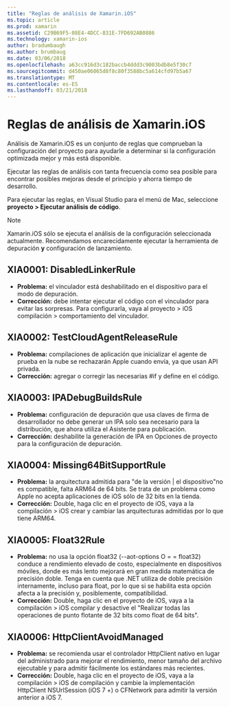 ```yaml
---
title: "Reglas de análisis de Xamarin.iOS"
ms.topic: article
ms.prod: xamarin
ms.assetid: C29B69F5-08E4-4DCC-831E-7FD692AB0886
ms.technology: xamarin-ios
author: bradumbaugh
ms.author: brumbaug
ms.date: 03/06/2018
ms.openlocfilehash: a63cc916d3c182baccb4ddd3c9003bdb8e5f30c7
ms.sourcegitcommit: d450ae06065d8f8c80f3588bc5a614cfd97b5a67
ms.translationtype: MT
ms.contentlocale: es-ES
ms.lasthandoff: 03/21/2018
---
```

# <a name="xamarinios-analysis-rules"></a>Reglas de análisis de Xamarin.iOS

Análisis de Xamarin.iOS es un conjunto de reglas que comprueban la configuración del proyecto para ayudarle a determinar si la configuración optimizada mejor y más está disponible.

Ejecutar las reglas de análisis con tanta frecuencia como sea posible para encontrar posibles mejoras desde el principio y ahorra tiempo de desarrollo.

Para ejecutar las reglas, en Visual Studio para el menú de Mac, seleccione **proyecto > Ejecutar análisis de código**.

> [!NOTE]
> Xamarin.iOS sólo se ejecuta el análisis de la configuración seleccionada actualmente. Recomendamos encarecidamente ejecutar la herramienta de depuración **y** configuración de lanzamiento.

<a name="XIA0001" />

## <a name="xia0001-disabledlinkerrule"></a>XIA0001: DisabledLinkerRule

- **Problema:** el vinculador está deshabilitado en el dispositivo para el modo de depuración.
- **Corrección:** debe intentar ejecutar el código con el vinculador para evitar las sorpresas.
Para configurarla, vaya al proyecto > iOS compilación > comportamiento del vinculador.

<a name="XIA0002" />

## <a name="xia0002-testcloudagentreleaserule"></a>XIA0002: TestCloudAgentReleaseRule

- **Problema:** compilaciones de aplicación que inicializar el agente de prueba en la nube se rechazarán Apple cuando envía, ya que usan API privada.
- **Corrección:** agregar o corregir las necesarias #if y define en el código.

<a name="XIA0003" />

## <a name="xia0003-ipadebugbuildsrule"></a>XIA0003: IPADebugBuildsRule

- **Problema:** configuración de depuración que usa claves de firma de desarrollador no debe generar un IPA solo sea necesario para la distribución, que ahora utiliza el Asistente para publicación.
- **Corrección:** deshabilite la generación de IPA en Opciones de proyecto para la configuración de depuración.

<a name="XIA0004" />

## <a name="xia0004-missing64bitsupportrule"></a>XIA0004: Missing64BitSupportRule

- **Problema:** la arquitectura admitida para "de la versión | el dispositivo"no es compatible, falta ARM64 de 64 bits. Se trata de un problema como Apple no acepta aplicaciones de iOS sólo de 32 bits en la tienda.
- **Corrección:** Double, haga clic en el proyecto de iOS, vaya a la compilación > iOS crear y cambiar las arquitecturas admitidas por lo que tiene ARM64.

<a name="XIA0005" />

## <a name="xia0005-float32rule"></a>XIA0005: Float32Rule

- **Problema:** no usa la opción float32 (--aot-options O = = float32) conduce a rendimiento elevado de costo, especialmente en dispositivos móviles, donde es más lento mejorará en gran medida matemática de precisión doble. Tenga en cuenta que .NET utiliza de doble precisión internamente, incluso para float, por lo que si se habilita esta opción afecta a la precisión y, posiblemente, compatibilidad.
- **Corrección:** Double, haga clic en el proyecto de iOS, vaya a la compilación > iOS compilar y desactive el "Realizar todas las operaciones de punto flotante de 32 bits como float de 64 bits".

<a name="XIA0006" />

## <a name="xia0006-httpclientavoidmanaged"></a>XIA0006: HttpClientAvoidManaged

- **Problema:** se recomienda usar el controlador HttpClient nativo en lugar del administrado para mejorar el rendimiento, menor tamaño del archivo ejecutable y para admitir fácilmente los estándares más recientes.
- **Corrección:** Double, haga clic en el proyecto de iOS, vaya a la compilación > iOS de compilación y cambie la implementación HttpClient NSUrlSession (iOS 7 +) o CFNetwork para admitir la versión anterior a iOS 7.
